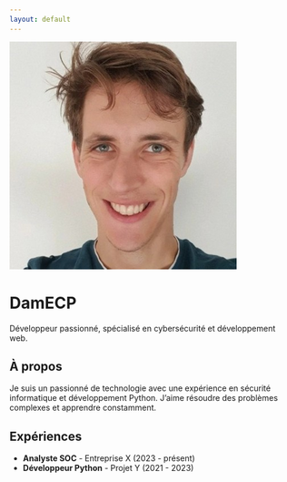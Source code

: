```yaml
---
layout: default
---
```


<div class="profile">
  <img src="/assets/images/portrait.jpg" alt="DamECP" class="profile-img" />
  <h1>DamECP</h1>
  <p>Développeur passionné, spécialisé en cybersécurité et développement web.</p>
</div>

<div class="social-links">
  <a href="https://github.com/damecp" aria-label="GitHub" target="_blank" rel="noopener">
    <i class="fab fa-github fa-2x"></i>
  </a>
  <a href="https://linkedin.com/in/damecp" aria-label="LinkedIn" target="_blank" rel="noopener">
    <i class="fab fa-linkedin fa-2x"></i>
  </a>
  <a href="mailto:ton.email@example.com" aria-label="Email" target="_blank" rel="noopener">
    <i class="fas fa-envelope fa-2x"></i>
  </a>
</div>

<section>
  <h2>À propos</h2>
  <p>Je suis un passionné de technologie avec une expérience en sécurité informatique et développement Python. J’aime résoudre des problèmes complexes et apprendre constamment.</p>
</section>

<section>
  <h2>Expériences</h2>
  <ul>
    <li><strong>Analyste SOC</strong> - Entreprise X (2023 - présent)</li>
    <li><strong>Développeur Python</strong> - Projet Y (2021 - 2023)</li>
  </ul>
</section>
